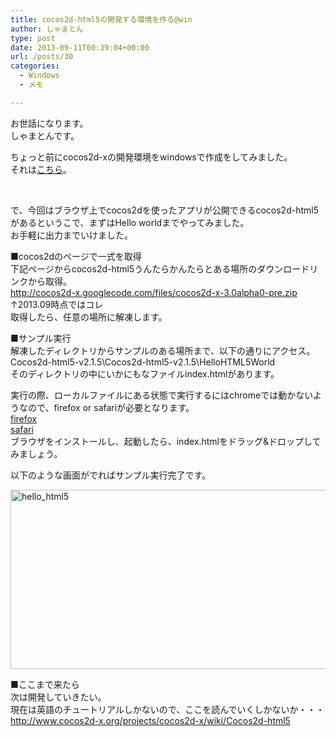 ```yaml
---
title: cocos2d-html5の開発する環境を作る@win
author: しゃまとん
type: post
date: 2013-09-11T00:39:04+00:00
url: /posts/30
categories:
  - Windows
  - メモ

---
```

お世話になります。  
しゃまとんです。

ちょっと前にcocos2d-xの開発環境をwindowsで作成をしてみました。  
それは[こちら][1]。

&nbsp;

で、今回はブラウザ上でcocos2dを使ったアプリが公開できるcocos2d-html5があるというこで、まずはHello worldまでやってみました。  
お手軽に出力までいけました。

<!--more-->

■cocos2dのページで一式を取得  
下記ページからcocos2d-html5うんたらかんたらとある場所のダウンロードリンクから取得。  
http://cocos2d-x.googlecode.com/files/cocos2d-x-3.0alpha0-pre.zip  
↑2013.09時点ではコレ  
取得したら、任意の場所に解凍します。

■サンプル実行  
解凍したディレクトリからサンプルのある場所まで、以下の通りにアクセス。  
Cocos2d-html5-v2.1.5\Cocos2d-html5-v2.1.5\HelloHTML5World  
そのディレクトリの中にいかにもなファイルindex.htmlがあります。

実行の際、ローカルファイルにある状態で実行するにはchromeでは動かないようなので、firefox or safariが必要となります。  
<a title="firefox" href="http://www.mozilla.jp/firefox/" target="_blank" rel="noopener">firefox</a>  
<a title="safari" href="http://www.apple.com/jp/safari/" target="_blank" rel="noopener">safari</a>  
ブラウザをインストールし、起動したら、index.htmlをドラッグ&ドロップしてみましょう。

以下のような画面がでればサンプル実行完了です。

[<img src="https://shamaton.orz.hm/blog/images/posts/2013/09/hello_html5.jpg" alt="hello_html5" width="509" height="287" />][2]

■ここまで来たら  
次は開発していきたい。  
現在は英語のチュートリアルしかないので、ここを読んでいくしかないか・・・  
<a href="http://www.cocos2d-x.org/projects/cocos2d-x/wiki/Cocos2d-html5" target="_blank" rel="noopener">http://www.cocos2d-x.org/projects/cocos2d-x/wiki/Cocos2d-html5</a>

 [1]: http://shamaton.orz.hm/blog/posts/24 "Cocos2dx@WinでサンプルのJSゲームをビルドする#1"
 [2]: https://shamaton.orz.hm/blog/images/posts/2013/09/hello_html5.jpg